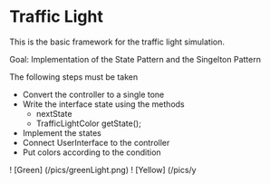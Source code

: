 
# Traffic Light

This is the basic framework for the traffic light simulation.

Goal: Implementation of the State Pattern and the Singelton Pattern

The following steps must be taken

* Convert the controller to a single tone
* Write the interface state using the methods
    * nextState  
    * TrafficLightColor getState();
* Implement the states
* Connect UserInterface to the controller
* Put colors according to the condition

! [Green] (/pics/greenLight.png)
! [Yellow] (/pics/y
